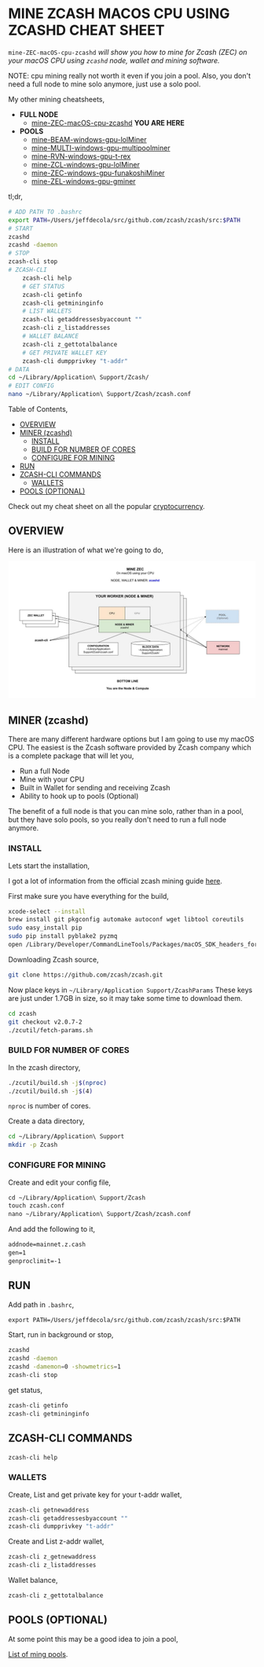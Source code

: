 # MINE ZCASH MACOS CPU USING ZCASHD CHEAT SHEET

`mine-ZEC-macOS-cpu-zcashd` _will show you
how to mine for Zcash (ZEC)
on your macOS CPU
using `zcashd` node, wallet and mining software._

NOTE: cpu mining really not worth it even if you join a pool.
Also, you don't need a full node to mine solo anymore,
just use a solo pool.

My other mining cheatsheets,

* **FULL NODE**
  * [mine-ZEC-macOS-cpu-zcashd](https://github.com/JeffDeCola/my-cheat-sheets/tree/master/other/mining-cryptocurrency/full-node/mine-ZEC-macOS-cpu-zcashd-cheat-sheet)
  **YOU ARE HERE**
* **POOLS**
  * [mine-BEAM-windows-gpu-lolMiner](https://github.com/JeffDeCola/my-cheat-sheets/tree/master/other/mining-cryptocurrency/pools/mine-BEAM-windows-gpu-lolMiner-cheat-sheet)
  * [mine-MULTI-windows-gpu-multipoolminer](https://github.com/JeffDeCola/my-cheat-sheets/tree/master/other/mining-cryptocurrency/pools/mine-MULTI-windows-gpu-multipoolminer-cheat-sheet)
  * [mine-RVN-windows-gpu-t-rex](https://github.com/JeffDeCola/my-cheat-sheets/tree/master/other/mining-cryptocurrency/pools/mine-RVN-windows-gpu-t-rex-cheat-sheet)
  * [mine-ZCL-windows-gpu-lolMiner](https://github.com/JeffDeCola/my-cheat-sheets/tree/master/other/mining-cryptocurrency/pools/mine-ZCL-windows-gpu-lolMiner-cheat-sheet)
  * [mine-ZEC-windows-gpu-funakoshiMiner](https://github.com/JeffDeCola/my-cheat-sheets/tree/master/other/mining-cryptocurrency/pools/mine-ZEC-windows-gpu-funakoshiMiner-cheat-sheet)
  * [mine-ZEL-windows-gpu-gminer](https://github.com/JeffDeCola/my-cheat-sheets/tree/master/other/mining-cryptocurrency/pools/mine-ZEL-windows-gpu-gminer-cheat-sheet)

tl;dr,

```bash
# ADD PATH TO .bashrc
export PATH=/Users/jeffdecola/src/github.com/zcash/zcash/src:$PATH
# START
zcashd
zcashd -daemon
# STOP
zcash-cli stop
# ZCASH-CLI
    zcash-cli help
    # GET STATUS
    zcash-cli getinfo
    zcash-cli getmininginfo
    # LIST WALLETS
    zcash-cli getaddressesbyaccount ""
    zcash-cli z_listaddresses
    # WALLET BALANCE
    zcash-cli z_gettotalbalance
    # GET PRIVATE WALLET KEY
    zcash-cli dumpprivkey "t-addr"
# DATA
cd ~/Library/Application\ Support/Zcash/
# EDIT CONFIG
nano ~/Library/Application\ Support/Zcash/zcash.conf
```

Table of Contents,

* [OVERVIEW](https://github.com/JeffDeCola/my-cheat-sheets/tree/master/other/mining-cryptocurrency/full-node/mine-ZEC-macOS-cpu-zcashd-cheat-sheet#overview)
* [MINER (zcashd)](https://github.com/JeffDeCola/my-cheat-sheets/tree/master/other/mining-cryptocurrency/full-node/mine-ZEC-macOS-cpu-zcashd-cheat-sheet#miner-zcashd)
  * [INSTALL](https://github.com/JeffDeCola/my-cheat-sheets/tree/master/other/mining-cryptocurrency/full-node/mine-ZEC-macOS-cpu-zcashd-cheat-sheet#install)
  * [BUILD FOR NUMBER OF CORES](https://github.com/JeffDeCola/my-cheat-sheets/tree/master/other/mining-cryptocurrency/full-node/mine-ZEC-macOS-cpu-zcashd-cheat-sheet#build-for-number-of-cores)
  * [CONFIGURE FOR MINING](https://github.com/JeffDeCola/my-cheat-sheets/tree/master/other/mining-cryptocurrency/full-node/mine-ZEC-macOS-cpu-zcashd-cheat-sheet#configure-for-mining)
* [RUN](https://github.com/JeffDeCola/my-cheat-sheets/tree/master/other/mining-cryptocurrency/full-node/mine-ZEC-macOS-cpu-zcashd-cheat-sheet#run)
* [ZCASH-CLI COMMANDS](https://github.com/JeffDeCola/my-cheat-sheets/tree/master/other/mining-cryptocurrency/full-node/mine-ZEC-macOS-cpu-zcashd-cheat-sheet#zcash-cli-commands)
  * [WALLETS](https://github.com/JeffDeCola/my-cheat-sheets/tree/master/other/mining-cryptocurrency/full-node/mine-ZEC-macOS-cpu-zcashd-cheat-sheet#wallets)
* [POOLS (OPTIONAL)](https://github.com/JeffDeCola/my-cheat-sheets/tree/master/other/mining-cryptocurrency/full-node/mine-ZEC-macOS-cpu-zcashd-cheat-sheet#pools-optional)

Check out my cheat sheet on all the popular
[cryptocurrency](https://github.com/JeffDeCola/my-cheat-sheets/tree/master/other/mining-cryptocurrency/cryptocurrency/cryptocurrency-cheat-sheet).

## OVERVIEW

Here is an illustration of what we're going to do,

![IMAGE - mine-ZEC-macOS-cpu-zcashd - IMAGE](../../../../docs/pics/mine-ZEC-macos-cpu-zcashd.jpg)

## MINER (zcashd)

There are many different hardware options but I am going to use
my macOS CPU. The easiest is the Zcash software provided by
Zcash company which is a complete package that will let you,

* Run a full Node
* Mine with your CPU
* Built in Wallet for sending and receiving Zcash
* Ability to hook up to pools (Optional)

The benefit of a full node is that you can mine solo,
rather than in a pool, but they have solo pools, so
you really don't need to run a full node anymore.

### INSTALL

Lets start the installation,

I got a lot of information from the official zcash mining guide
[here](https://zcash.readthedocs.io/en/latest/rtd_pages/zcash_mining_guide.html).

First make sure you have everything for the build,

```bash
xcode-select --install
brew install git pkgconfig automake autoconf wget libtool coreutils
sudo easy_install pip
sudo pip install pyblake2 pyzmq
open /Library/Developer/CommandLineTools/Packages/macOS_SDK_headers_for_macOS_10.14.pkg
```

Downloading Zcash source,

```bash
git clone https://github.com/zcash/zcash.git
```

Now place keys in `~/Library/Application Support/ZcashParams`
These keys are just under 1.7GB in size, so it
may take some time to download them.

```bash
cd zcash
git checkout v2.0.7-2
./zcutil/fetch-params.sh
```

### BUILD FOR NUMBER OF CORES

In the zcash directory,

```bash
./zcutil/build.sh -j$(nproc)
./zcutil/build.sh -j$(4)
```

`nproc` is number of cores.

Create a data directory,

```bash
cd ~/Library/Application\ Support
mkdir -p Zcash
```

### CONFIGURE FOR MINING

Create and edit your config file,

```txt
cd ~/Library/Application\ Support/Zcash
touch zcash.conf
nano ~/Library/Application\ Support/Zcash/zcash.conf
```

And add the following to it,

```txt
addnode=mainnet.z.cash
gen=1
genproclimit=-1
```

## RUN

Add path in `.bashrc`,

```txt
export PATH=/Users/jeffdecola/src/github.com/zcash/zcash/src:$PATH
```

Start, run in background or stop,

```bash
zcashd
zcashd -daemon
zcashd -damemon=0 -showmetrics=1
zcash-cli stop
```

get status,

```bash
zcash-cli getinfo
zcash-cli getmininginfo
```

## ZCASH-CLI COMMANDS

```bash
zcash-cli help
```

### WALLETS

Create, List and get private key for your t-addr wallet,

```bash
zcash-cli getnewaddress
zcash-cli getaddressesbyaccount ""
zcash-cli dumpprivkey "t-addr"
```

Create and List z-addr wallet,

```bash
zcash-cli z_getnewaddress
zcash-cli z_listaddresses
```

Wallet balance,

```bash
zcash-cli z_gettotalbalance
```

## POOLS (OPTIONAL)

At some point this may be a good idea to join a pool,

[List of ming pools](https://www.zcashcommunity.com/mining/mining-pools/).
